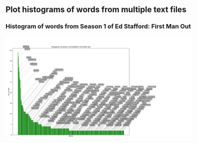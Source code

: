## Plot histograms of words from multiple text files

### Histogram of words from Season 1 of Ed Stafford: First Man Out 

![histogram of the most commonly used words in Ed Stafford: First Man Out](stafford.png)
